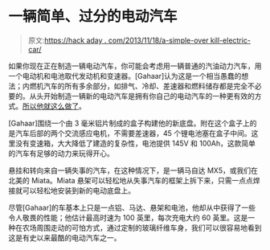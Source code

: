 # 一辆简单、过分的电动汽车

> 原文:[https://hack aday . com/2013/11/18/a-simple-over kill-electric-car/](https://hackaday.com/2013/11/18/a-simple-overkill-electric-car/)

如果你现在正在制造一辆电动汽车，你可能会考虑用一辆普通的汽油动力汽车，用一个电动机和电池取代发动机和变速器。[Gahaar]认为这是一个相当愚蠢的想法；内燃机汽车的所有多余部分，如排气、冷却、差速器和燃料储存都是完全不必要的。从头开始制造一辆新的电动汽车是拥有你自己的电动汽车的一种更有效的方式。[所以他就这么做了](http://www.instructables.com/id/Electric-Vehicle-A-simple-lightweight-EV-platform-/?ALLSTEPS)。

[Gahaar]围绕一个由 3 毫米铝片制成的盒子构建他的新底盘。附在这个盒子上的是汽车后部的两个交流感应电机，不需要差速器，45 个锂电池塞在盒子中间。这里没有变速箱，大大降低了建造的复杂性，电池提供 145V 和 100Ah，这款简单的汽车有足够的动力来玩得开心。

悬挂和转向来自一辆失事的汽车，在这种情况下，是一辆马自达 MX5，或我们在北美的 Miata。Miata 悬架可以轻松地从失事汽车的框架上拆下来，只需一点点焊接就可以轻松地安装到新的电动底盘上。

尽管[Gahaar]的车基本上只是一点铝、马达、悬架和电池，他却从中获得了一些令人敬畏的性能；他估计最高时速为 100 英里，每次充电大约 60 英里。这是一种在农场周围走动的可怕方式，通过定制的玻璃纤维车身，我们可以很容易地看到这是有史以来最酷的电动汽车之一。